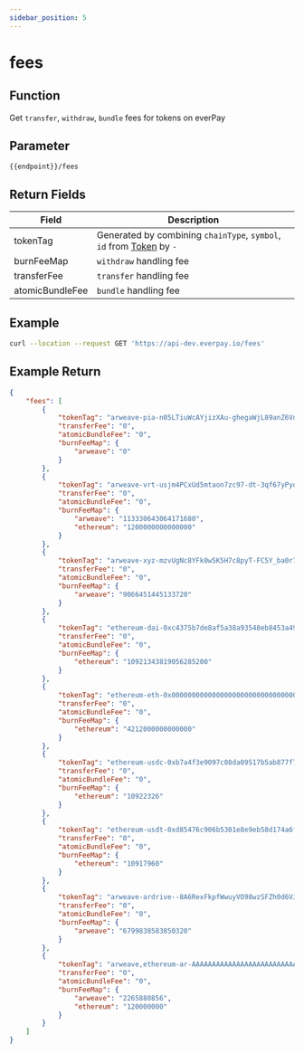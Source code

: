 ```yaml
---
sidebar_position: 5
---
```


# fees

## Function
Get `transfer`, `withdraw`, `bundle` fees for tokens on everPay

## Parameter
`{{endpoint}}/fees`

## Return Fields
|Field|Description|
|---|---|
|tokenTag|Generated by combining `chainType`, `symbol`, `id` from [Token](./info#token-field-description) by `-`|
|burnFeeMap|`withdraw` handling fee|
|transferFee|`transfer` handling fee|
|atomicBundleFee| `bundle` handling fee|

## Example

```bash
curl --location --request GET 'https://api-dev.everpay.io/fees'
```

## Example Return
```json
{
    "fees": [
        {
            "tokenTag": "arweave-pia-n05LTiuWcAYjizXAu-ghegaWjL89anZ6VdvuHcU6dno",
            "transferFee": "0",
            "atomicBundleFee": "0",
            "burnFeeMap": {
                "arweave": "0"
            }
        },
        {
            "tokenTag": "arweave-vrt-usjm4PCxUd5mtaon7zc97-dt-3qf67yPyqgzLnLqk5A",
            "transferFee": "0",
            "atomicBundleFee": "0",
            "burnFeeMap": {
                "arweave": "113330643064171680",
                "ethereum": "1200000000000000"
            }
        },
        {
            "tokenTag": "arweave-xyz-mzvUgNc8YFk0w5K5H7c8pyT-FC5Y_ba0r7_8766Kx74",
            "transferFee": "0",
            "atomicBundleFee": "0",
            "burnFeeMap": {
                "arweave": "9066451445133720"
            }
        },
        {
            "tokenTag": "ethereum-dai-0xc4375b7de8af5a38a93548eb8453a498222c4ff2",
            "transferFee": "0",
            "atomicBundleFee": "0",
            "burnFeeMap": {
                "ethereum": "10921343819056285200"
            }
        },
        {
            "tokenTag": "ethereum-eth-0x0000000000000000000000000000000000000000",
            "transferFee": "0",
            "atomicBundleFee": "0",
            "burnFeeMap": {
                "ethereum": "4212000000000000"
            }
        },
        {
            "tokenTag": "ethereum-usdc-0xb7a4f3e9097c08da09517b5ab877f7a917224ede",
            "transferFee": "0",
            "atomicBundleFee": "0",
            "burnFeeMap": {
                "ethereum": "10922326"
            }
        },
        {
            "tokenTag": "ethereum-usdt-0xd85476c906b5301e8e9eb58d174a6f96b9dfc5ee",
            "transferFee": "0",
            "atomicBundleFee": "0",
            "burnFeeMap": {
                "ethereum": "10917960"
            }
        },
        {
            "tokenTag": "arweave-ardrive--8A6RexFkpfWwuyVO98wzSFZh0d6VJuI-buTJvlwOJQ",
            "transferFee": "0",
            "atomicBundleFee": "0",
            "burnFeeMap": {
                "arweave": "6799838583850320"
            }
        },
        {
            "tokenTag": "arweave,ethereum-ar-AAAAAAAAAAAAAAAAAAAAAAAAAAAAAAAAAAAAAAAAAAA,0xcc9141efa8c20c7df0778748255b1487957811be",
            "transferFee": "0",
            "atomicBundleFee": "0",
            "burnFeeMap": {
                "arweave": "2265880856",
                "ethereum": "120000000"
            }
        }
    ]
}
```